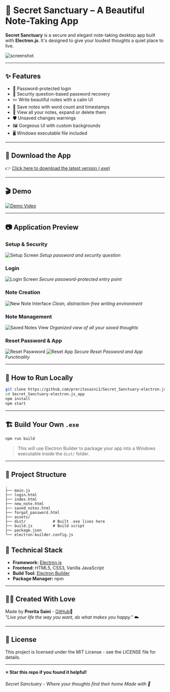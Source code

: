 
# 💜 Secret Sanctuary – A Beautiful Note-Taking App

**Secret Sanctuary** is a secure and elegant note-taking desktop app built with **Electron.js**. It's designed to give your loudest thoughts a quiet place to live.

![screenshot](assets/screenshots/main.png) <!-- Replace this with an image from your repo or local path -->

---

## ✨ Features

- 🔐 Password-protected login
- 🧠 Security question-based password recovery
- ✏️ Write beautiful notes with a calm UI
- 💾 Save notes with word count and timestamps
- 📜 View all your notes, expand or delete them
- 🛡️ Unsaved changes warnings
- 🖼️ Gorgeous UI with custom backgrounds
- 🖥️ Windows executable file included

---

## 🚀 Download the App

👉 [Click here to download the latest version (.exe)](https://github.com/preritasaini1/Secret_Sanctuary_App-electron.js/releases/tag/v1.0.0)

---

## 🎬 Demo
[![Demo Video](https://img.shields.io/badge/▶️%20Watch%20Demo-Google%20Drive-FF0000?style=for-the-badge)](https://drive.google.com/file/d/YOUR_VIDEO_ID/view?usp=sharing)

---

## 📷 Application Preview

### Setup & Security
![Setup Screen](assets/screenshots/login.png)
*Setup password and security question*

### Login 
![Login Screen](assets/screenshots/login.png)
*Secure password-protected entry point*

### Note Creation
![New Note Interface](assets/screenshots/new_note.png)
*Clean, distraction-free writing environment*

### Note Management
![Saved Notes View](assets/screenshots/saved_notes.png)
*Organized view of all your saved thoughts*

### Reset Password & App
![Reset Paswword](assets/screenshots/saved_notes.png)
![Reset App](assets/screenshots/saved_notes.png)
*Secure Reset Password and App Functinality*

---

## 🔧 How to Run Locally

```bash
git clone https://github.com/preritasaini1/Secret_Sanctuary-electron.js_app.git
cd Secret_Sanctuary-electron.js_app
npm install
npm start
```

---

## 🏗️ Build Your Own `.exe`

```bash
npm run build
```

> This will use Electron Builder to package your app into a Windows executable inside the `dist/` folder.

---

## 📁 Project Structure

```
.
├── main.js
├── login.html
├── index.html
├── new_note.html
├── saved_notes.html
├── forgot_password.html
├── assets/
├── dist/            # Built .exe lives here
├── build.js         # Build script
├── package.json
└── electron-builder.config.js
```

## 🔧 Technical Stack

- **Framework:** [Electron.js](https://electronjs.org/)
- **Frontend:** HTML5, CSS3, Vanilla JavaScript
- **Build Tool:** [Electron Builder](https://electron.build/)
- **Package Manager:** npm

---

## 👩‍💻 Created With Love

Made by **Prerita Saini** - [GitHub](https://github.com/preritasaini1)💜  
_"Live your life the way you want, do what makes you happy."_ ☁️

---

## 📜 License
This project is licensed under the MIT License - see the LICENSE file for details.

---

**⭐ Star this repo if you found it helpful!**

*Secret Sanctuary - Where your thoughts find their home*
*Made with 💜*
